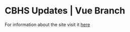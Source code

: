 # CBHS Updates | Vue Branch
For information about the site visit it [here](https://cypressbayhs.github.io/)
